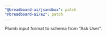 ```yaml
---
"@breadboard-ai/jsandbox": patch
"@breadboard-ai/a2": patch
---
```


Plumb input format to schema from "Ask User".
